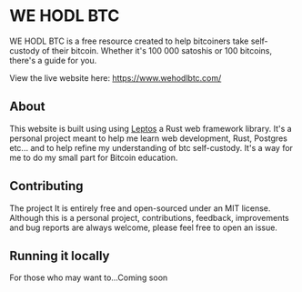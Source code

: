 # WE HODL BTC

WE HODL BTC is a free resource created to help bitcoiners take self-custody of their bitcoin. Whether it's 100 000 satoshis or 100 bitcoins, there's a guide for you.

View the live website here: https://www.wehodlbtc.com/

## About

This website is built using using [Leptos](https://github.com/leptos-rs/leptos) a Rust web framework library. It's a personal project meant to help me learn web development, Rust, Postgres etc... and to help refine my understanding of 
btc self-custody. It's a way for me to do my small part for Bitcoin education.

## Contributing

The project It is entirely free and open-sourced under an MIT license. Although this is a personal project, contributions, feedback, improvements and bug reports are always welcome, please feel free to open an issue.

## Running it locally

For those who may want to...Coming soon
